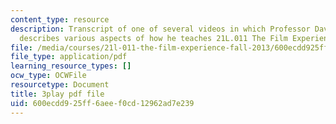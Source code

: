 ```yaml
---
content_type: resource
description: Transcript of one of several videos in which Professor David Thorburn
  describes various aspects of how he teaches 21L.011 The Film Experience.
file: /media/courses/21l-011-the-film-experience-fall-2013/600ecdd925ff6aeef0cd12962ad7e239_kvbLY2mQW1k.pdf
file_type: application/pdf
learning_resource_types: []
ocw_type: OCWFile
resourcetype: Document
title: 3play pdf file
uid: 600ecdd9-25ff-6aee-f0cd-12962ad7e239
---
```

